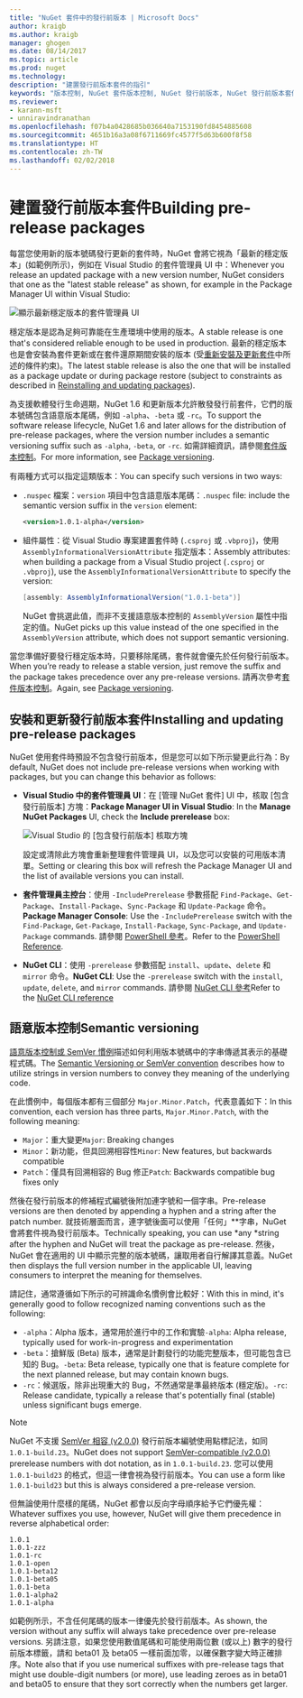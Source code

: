 ```yaml
---
title: "NuGet 套件中的發行前版本 | Microsoft Docs"
author: kraigb
ms.author: kraigb
manager: ghogen
ms.date: 08/14/2017
ms.topic: article
ms.prod: nuget
ms.technology: 
description: "建置發行前版本套件的指引"
keywords: "版本控制, NuGet 套件版本控制, NuGet 發行前版本, NuGet 發行前版本套件, 預覽套件版本, RC 套件版本, 搶鮮版 (Beta) 套件版本, NuGet 語意版本控制"
ms.reviewer:
- karann-msft
- unniravindranathan
ms.openlocfilehash: f07b4a0428685b036640a7153190fd8454885608
ms.sourcegitcommit: 4651b16a3a08f6711669fc4577f5d63b600f8f58
ms.translationtype: HT
ms.contentlocale: zh-TW
ms.lasthandoff: 02/02/2018
---
```

# <a name="building-pre-release-packages"></a><span data-ttu-id="43184-104">建置發行前版本套件</span><span class="sxs-lookup"><span data-stu-id="43184-104">Building pre-release packages</span></span>

<span data-ttu-id="43184-105">每當您使用新的版本號碼發行更新的套件時，NuGet 會將它視為「最新的穩定版本」(如範例所示)，例如在 Visual Studio 的套件管理員 UI 中：</span><span class="sxs-lookup"><span data-stu-id="43184-105">Whenever you release an updated package with a new version number, NuGet considers that one as the "latest stable release" as shown, for example in the Package Manager UI within Visual Studio:</span></span>

![顯示最新穩定版本的套件管理員 UI](media/Prerelease_01-LatestStable.png)

<span data-ttu-id="43184-107">穩定版本是認為足夠可靠能在生產環境中使用的版本。</span><span class="sxs-lookup"><span data-stu-id="43184-107">A stable release is one that's considered reliable enough to be used in production.</span></span> <span data-ttu-id="43184-108">最新的穩定版本也是會安裝為套件更新或在套件還原期間安裝的版本 (受[重新安裝及更新套件](../consume-packages/reinstalling-and-updating-packages.md)中所述的條件約束)。</span><span class="sxs-lookup"><span data-stu-id="43184-108">The latest stable release is also the one that will be installed as a package update or during package restore (subject to constraints as described in [Reinstalling and updating packages](../consume-packages/reinstalling-and-updating-packages.md)).</span></span>

<span data-ttu-id="43184-109">為支援軟體發行生命週期，NuGet 1.6 和更新版本允許散發發行前套件，它們的版本號碼包含語意版本尾碼，例如 `-alpha`、`-beta` 或 `-rc`。</span><span class="sxs-lookup"><span data-stu-id="43184-109">To support the software release lifecycle, NuGet 1.6 and later allows for the distribution of pre-release packages, where the version number includes a semantic versioning suffix such as `-alpha`, `-beta`, or `-rc`.</span></span> <span data-ttu-id="43184-110">如需詳細資訊，請參閱[套件版本控制](../reference/package-versioning.md#pre-release-versions)。</span><span class="sxs-lookup"><span data-stu-id="43184-110">For more information, see [Package versioning](../reference/package-versioning.md#pre-release-versions).</span></span>

<span data-ttu-id="43184-111">有兩種方式可以指定這類版本：</span><span class="sxs-lookup"><span data-stu-id="43184-111">You can specify such versions in two ways:</span></span>

- <span data-ttu-id="43184-112">`.nuspec` 檔案：`version` 項目中包含語意版本尾碼：</span><span class="sxs-lookup"><span data-stu-id="43184-112">`.nuspec` file: include the semantic version suffix in the `version` element:</span></span>

    ```xml
    <version>1.0.1-alpha</version>
    ```

- <span data-ttu-id="43184-113">組件屬性：從 Visual Studio 專案建置套件時 (`.csproj` 或 `.vbproj`)，使用 `AssemblyInformationalVersionAttribute` 指定版本：</span><span class="sxs-lookup"><span data-stu-id="43184-113">Assembly attributes: when building a package from a Visual Studio project (`.csproj` or `.vbproj`), use the `AssemblyInformationalVersionAttribute` to specify the version:</span></span>

    ```cs
    [assembly: AssemblyInformationalVersion("1.0.1-beta")]
    ```

    <span data-ttu-id="43184-114">NuGet 會挑選此值，而非不支援語意版本控制的 `AssemblyVersion` 屬性中指定的值。</span><span class="sxs-lookup"><span data-stu-id="43184-114">NuGet picks up this value instead of the one specified in the `AssemblyVersion` attribute, which does not support semantic versioning.</span></span>

<span data-ttu-id="43184-115">當您準備好要發行穩定版本時，只要移除尾碼，套件就會優先於任何發行前版本。</span><span class="sxs-lookup"><span data-stu-id="43184-115">When you’re ready to release a stable version, just remove the suffix and the package takes precedence over any pre-release versions.</span></span> <span data-ttu-id="43184-116">請再次參考[套件版本控制](../reference/package-versioning.md#pre-release-versions)。</span><span class="sxs-lookup"><span data-stu-id="43184-116">Again, see [Package versioning](../reference/package-versioning.md#pre-release-versions).</span></span>

## <a name="installing-and-updating-pre-release-packages"></a><span data-ttu-id="43184-117">安裝和更新發行前版本套件</span><span class="sxs-lookup"><span data-stu-id="43184-117">Installing and updating pre-release packages</span></span>

<span data-ttu-id="43184-118">NuGet 使用套件時預設不包含發行前版本，但是您可以如下所示變更此行為：</span><span class="sxs-lookup"><span data-stu-id="43184-118">By default, NuGet does not include pre-release versions when working with packages, but you can change this behavior as follows:</span></span>

- <span data-ttu-id="43184-119">**Visual Studio 中的套件管理員 UI**：在 [管理 NuGet 套件] UI 中，核取 [包含發行前版本] 方塊：</span><span class="sxs-lookup"><span data-stu-id="43184-119">**Package Manager UI in Visual Studio**: In the **Manage NuGet Packages** UI, check the **Include prerelease** box:</span></span>

    ![Visual Studio 的 [包含發行前版本] 核取方塊](media/Prerelease_02-CheckPrerelease.png)

    <span data-ttu-id="43184-121">設定或清除此方塊會重新整理套件管理員 UI，以及您可以安裝的可用版本清單。</span><span class="sxs-lookup"><span data-stu-id="43184-121">Setting or clearing this box will refresh the Package Manager UI and the list of available versions you can install.</span></span>

- <span data-ttu-id="43184-122">**套件管理員主控台**：使用 `-IncludePrerelease` 參數搭配 `Find-Package`、`Get-Package`、`Install-Package`、`Sync-Package` 和 `Update-Package` 命令。</span><span class="sxs-lookup"><span data-stu-id="43184-122">**Package Manager Console**: Use the `-IncludePrerelease` switch with the `Find-Package`, `Get-Package`, `Install-Package`, `Sync-Package`, and `Update-Package` commands.</span></span> <span data-ttu-id="43184-123">請參閱 [PowerShell 參考](../tools/powershell-reference.md)。</span><span class="sxs-lookup"><span data-stu-id="43184-123">Refer to the [PowerShell Reference](../tools/powershell-reference.md).</span></span>

- <span data-ttu-id="43184-124">**NuGet CLI**：使用 `-prerelease` 參數搭配 `install`、`update`、`delete` 和 `mirror` 命令。</span><span class="sxs-lookup"><span data-stu-id="43184-124">**NuGet CLI**: Use the `-prerelease` switch with the `install`, `update`, `delete`, and `mirror` commands.</span></span> <span data-ttu-id="43184-125">請參閱 [NuGet CLI 參考](../tools/nuget-exe-cli-reference.md)</span><span class="sxs-lookup"><span data-stu-id="43184-125">Refer to the [NuGet CLI reference](../tools/nuget-exe-cli-reference.md)</span></span>

## <a name="semantic-versioning"></a><span data-ttu-id="43184-126">語意版本控制</span><span class="sxs-lookup"><span data-stu-id="43184-126">Semantic versioning</span></span>

<span data-ttu-id="43184-127">[語意版本控制或 SemVer 慣例](http://semver.org/spec/v1.0.0.html)描述如何利用版本號碼中的字串傳遞其表示的基礎程式碼。</span><span class="sxs-lookup"><span data-stu-id="43184-127">The [Semantic Versioning or SemVer convention](http://semver.org/spec/v1.0.0.html) describes how to utilize strings in version numbers to convey they meaning of the underlying code.</span></span>

<span data-ttu-id="43184-128">在此慣例中，每個版本都有三個部分 `Major.Minor.Patch`，代表意義如下：</span><span class="sxs-lookup"><span data-stu-id="43184-128">In this convention, each version has three parts, `Major.Minor.Patch`, with the following meaning:</span></span>

- <span data-ttu-id="43184-129">`Major`：重大變更</span><span class="sxs-lookup"><span data-stu-id="43184-129">`Major`: Breaking changes</span></span>
- <span data-ttu-id="43184-130">`Minor`：新功能，但具回溯相容性</span><span class="sxs-lookup"><span data-stu-id="43184-130">`Minor`: New features, but backwards compatible</span></span>
- <span data-ttu-id="43184-131">`Patch`：僅具有回溯相容的 Bug 修正</span><span class="sxs-lookup"><span data-stu-id="43184-131">`Patch`: Backwards compatible bug fixes only</span></span>

<span data-ttu-id="43184-132">然後在發行前版本的修補程式編號後附加連字號和一個字串。</span><span class="sxs-lookup"><span data-stu-id="43184-132">Pre-release versions are then denoted by appending a hyphen and a string after the patch number.</span></span> <span data-ttu-id="43184-133">就技術層面而言，連字號後面可以使用「任何」**字串，NuGet 會將套件視為發行前版本。</span><span class="sxs-lookup"><span data-stu-id="43184-133">Technically speaking, you can use *any *string after the hyphen and NuGet will treat the package as pre-release.</span></span> <span data-ttu-id="43184-134">然後，NuGet 會在適用的 UI 中顯示完整的版本號碼，讓取用者自行解譯其意義。</span><span class="sxs-lookup"><span data-stu-id="43184-134">NuGet then displays the full version number in the applicable UI, leaving consumers to interpret the meaning for themselves.</span></span>

<span data-ttu-id="43184-135">請記住，通常遵循如下所示的可辨識命名慣例會比較好：</span><span class="sxs-lookup"><span data-stu-id="43184-135">With this in mind, it's generally good to follow recognized naming conventions such as the following:</span></span>

- <span data-ttu-id="43184-136">`-alpha`：Alpha 版本，通常用於進行中的工作和實驗</span><span class="sxs-lookup"><span data-stu-id="43184-136">`-alpha`: Alpha release, typically used for work-in-progress and experimentation</span></span>
- <span data-ttu-id="43184-137">`-beta`：搶鮮版 (Beta) 版本，通常是計劃發行的功能完整版本，但可能包含已知的 Bug。</span><span class="sxs-lookup"><span data-stu-id="43184-137">`-beta`: Beta release, typically one that is feature complete for the next planned release, but may contain known bugs.</span></span>
- <span data-ttu-id="43184-138">`-rc`：候選版，除非出現重大的 Bug，不然通常是準最終版本 (穩定版)。</span><span class="sxs-lookup"><span data-stu-id="43184-138">`-rc`: Release candidate, typically a release that's potentially final (stable) unless significant bugs emerge.</span></span>

> [!Note]
> <span data-ttu-id="43184-139">NuGet 不支援 [SemVer 相容 (v2.0.0)](http://semver.org/spec/v2.0.0.html) 發行前版本編號使用點標記法，如同 `1.0.1-build.23`。</span><span class="sxs-lookup"><span data-stu-id="43184-139">NuGet does not support [SemVer-compatible (v2.0.0)](http://semver.org/spec/v2.0.0.html) prerelease numbers with dot notation, as in `1.0.1-build.23`.</span></span> <span data-ttu-id="43184-140">您可以使用 `1.0.1-build23` 的格式，但這一律會視為發行前版本。</span><span class="sxs-lookup"><span data-stu-id="43184-140">You can use a form like `1.0.1-build23` but this is always considered a pre-release version.</span></span>

<span data-ttu-id="43184-141">但無論使用什麼樣的尾碼，NuGet 都會以反向字母順序給予它們優先權：</span><span class="sxs-lookup"><span data-stu-id="43184-141">Whatever suffixes you use, however, NuGet will give them precedence in reverse alphabetical order:</span></span>

    1.0.1
    1.0.1-zzz
    1.0.1-rc
    1.0.1-open
    1.0.1-beta12
    1.0.1-beta05
    1.0.1-beta
    1.0.1-alpha2
    1.0.1-alpha

<span data-ttu-id="43184-142">如範例所示，不含任何尾碼的版本一律優先於發行前版本。</span><span class="sxs-lookup"><span data-stu-id="43184-142">As shown, the version without any suffix will always take precedence over pre-release versions.</span></span> <span data-ttu-id="43184-143">另請注意，如果您使用數值尾碼和可能使用兩位數 (或以上) 數字的發行前版本標籤，請和 beta01 及 beta05 一樣前面加零，以確保數字變大時正確排序。</span><span class="sxs-lookup"><span data-stu-id="43184-143">Note also that if you use numerical suffixes with pre-release tags that might use double-digit numbers (or more), use leading zeroes as in beta01 and beta05 to ensure that they sort correctly when the numbers get larger.</span></span>
